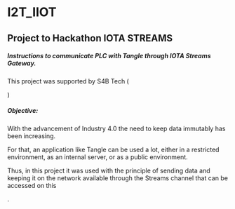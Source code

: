 # I2T_IIOT
## Project to Hackathon IOTA STREAMS

##### Instructions to communicate PLC with Tangle through IOTA Streams Gateway.

This project was supported by S4B Tech (

[s4btech.com.br]: s4btech.com.br

)



##### Objective:

With the advancement of Industry 4.0 the need to keep data immutably has been increasing.

For that, an application like Tangle can be used a lot, either in a restricted environment, as an internal server, or as a public environment.

Thus, in this project it was used with the principle of sending data and keeping it on the network available through the Streams channel that can be accessed on this 

[link]: https://explorer.iot2tangle.io/channel/51ca8cd219130e34072fad3ec43cf35c35d91abfb72518aef83e2e5d1f39d7570000000000000000:af30542dce6d9220e371d97c

.